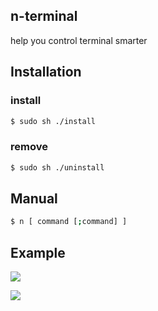 ## n-terminal
help you control terminal smarter

## Installation
### install
```sh
$ sudo sh ./install
```
### remove
```sh
$ sudo sh ./uninstall
```

## Manual
```sh
$ n [ command [;command] ]
```
## Example
![](https://github.com/shovity/n-terminal/blob/master/docs/ezgif-3-c5cfe878ba.gif?raw=true)

![](https://github.com/shovity/n-terminal/blob/master/docs/ezgif-3-e807610caf.gif?raw=true)
